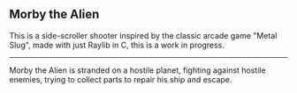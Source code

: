 ## Morby the Alien

This is a side-scroller shooter inspired by the classic arcade game "Metal Slug", made with just Raylib in C, this is a work in progress.

---

Morby the Alien is stranded on a hostile planet, fighting against hostile enemies, trying to collect parts to repair his ship and escape.
